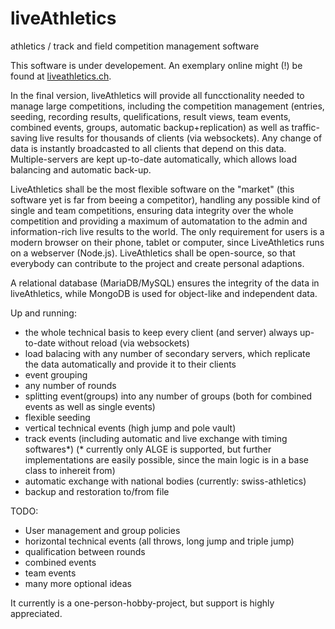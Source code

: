 # liveAthletics
athletics / track and field competition management software

This software is under developement. 
An exemplary online might (!) be found at [liveathletics.ch](liveathletics.ch).

In the final version, liveAthletics will provide all funcctionality needed to manage large competitions, including the competition management (entries, seeding, recording results, quelifications, result views, team events, combined events, groups, automatic backup+replication) as well as traffic-saving live results for thousands of clients (via websockets). Any change of data is instantly broadcasted to all clients that depend on this data. Multiple-servers are kept up-to-date automatically, which allows load balancing and automatic back-up. 

LiveAthletics shall be the most flexible software on the "market" (this software yet is far from beeing a competitor), handling any possible kind of single and team competitions, ensuring data integrity over the whole competition and providing a maximum of automatation to the admin and information-rich live results to the world. The only requirement for users is a modern browser on their phone, tablet or computer, since LiveAthletics runs on a webserver (Node.js). LiveAthletics shall be open-source, so that everybody can contribute to the project and create personal adaptions.

A relational database (MariaDB/MySQL) ensures the integrity of the data in liveAthletics, while MongoDB is used for object-like and independent data. 

Up and running: 
- the whole technical basis to keep every client (and server) always up-to-date without reload (via websockets)
- load balacing with any number of secondary servers, which replicate the data automatically and provide it to their clients
- event grouping
- any number of rounds
- splitting event(groups) into any number of groups (both for combined events as well as single events)
- flexible seeding
- vertical technical events (high jump and pole vault)
- track events (including automatic and live exchange with timing softwares*) (* currently only ALGE is supported, but further implementations are easily possible, since the main logic is in a base class to inhereit from)
- automatic exchange with national bodies (currently: swiss-athletics)
- backup and restoration to/from file

TODO:
- User management and group policies
- horizontal technical events (all throws, long jump and triple jump)
- qualification between rounds
- combined events
- team events
- many more optional ideas

It currently is a one-person-hobby-project, but support is highly appreciated. 
